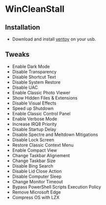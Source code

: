 # WinCleanStall
## Installation
* Download and install [ventoy](https://github.com/ventoy/Ventoy/releases/latest) on your usb.
## Tweaks
* Enable Dark Mode
* Disable Transparency
* Disable Shortcut Text
* Disable System Restore
* Disable UAC
* Enable Classic Photo Viewer
* Show Hidden Files & Extensions
* Disable Visual Effects
* Speed up Shutdown
* Enable Classic Control Panel
* Enable Verbose Mode
* Increase IRQ8 Priority
* Disable Startup Delay
* Disable Spectre and Meltdown Mitigations
* Disable Lock Screen
* Restore Classic Context Menu
* Enable Compact View
* Change Taskbar Alignement
* Change Taskbar Size
* Disable Bing Search
* Disable Lid Close Action
* Disable Computer Sleep
* Change Monitor Timeout
* Bypass PowerShell Scripts Execution Policy
* Remove Microsoft Edge
* Compress OS with LZX
